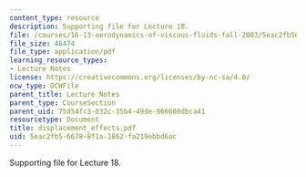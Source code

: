 ```yaml
---
content_type: resource
description: Supporting file for Lecture 18.
file: /courses/16-13-aerodynamics-of-viscous-fluids-fall-2003/5eac2fb566788f1a1862fa219ebbd6ac_displacement_effects.pdf
file_size: 46474
file_type: application/pdf
learning_resource_types:
- Lecture Notes
license: https://creativecommons.org/licenses/by-nc-sa/4.0/
ocw_type: OCWFile
parent_title: Lecture Notes
parent_type: CourseSection
parent_uid: 75d54fc3-032c-35b4-49de-966608dbca41
resourcetype: Document
title: displacement_effects.pdf
uid: 5eac2fb5-6678-8f1a-1862-fa219ebbd6ac
---
```

Supporting file for Lecture 18.